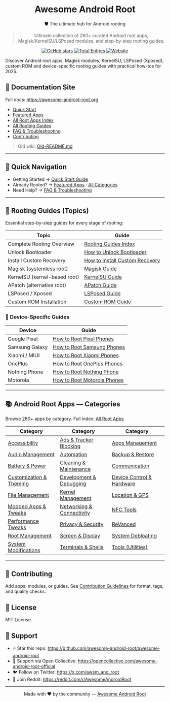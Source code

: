 <div align="center" class="aar-intro">

# Awesome Android Root
🛡️ The ultimate hub for Android rooting

> Ultimate collection of 280+ curated Android root apps, Magisk/KernelSU/LSPosed modules, and step-by-step rooting guides.

[![GitHub stars](https://img.shields.io/github/stars/awesome-android-root/awesome-android-root?style=flat-square)](https://github.com/awesome-android-root/awesome-android-root)
[![Total Entries](https://img.shields.io/badge/Total%20Entries-280+-blue?style=flat-square&logo=android)](https://awesome-android-root.org/android-root-apps/)
[![Website](https://img.shields.io/badge/Website-awesome--android--root.org-blue?style=flat-square)](https://awesome-android-root.org)

</div>

Discover Android root apps, Magisk modules, KernelSU, LSPosed (Xposed), custom ROM and device-specific rooting guides with practical how-tos for 2025.

## 📖 Documentation Site

Full docs: https://awesome-android-root.org

- [Quick Start](docs/quick-start.md)
- [Featured Apps](docs/featured.md)
- [All Root Apps Index](docs/android-root-apps/index.md)
- [All Rooting Guides](docs/android-root-guides/index.md)
- [FAQ & Troubleshooting](docs/faqs.md)
- [Contributing](docs/contributing.md)

> Old wiki: [Old-README.md](./old-README.md)

---

## 🧭 Quick Navigation

- Getting Started → [Quick Start Guide](docs/quick-start.md)
- Already Rooted? → [Featured Apps](docs/featured.md) · [All Categories](docs/android-root-apps/index.md)
- Need Help? → [FAQ & Troubleshooting](docs/faqs.md)

---

## 🧱 Rooting Guides (Topics)

Essential step-by-step guides for every stage of rooting:

| Topic | Guide |
|------|-------|
| Complete Rooting Overview | [Rooting Guides Index](docs/android-root-guides/index.md) |
| Unlock Bootloader | [How to Unlock Bootloader](docs/android-root-guides/how-to-unlock-bootloader.md) |
| Install Custom Recovery | [How to Install Custom Recovery](docs/android-root-guides/how-to-install-custom-recovery.md) |
| Magisk (systemless root) | [Magisk Guide](docs/android-root-guides/magisk-guide.md) |
| KernelSU (kernel-based root) | [KernelSU Guide](docs/android-root-guides/kernelsu-guide.md) |
| APatch (alternative root) | [APatch Guide](docs/android-root-guides/apatch-guide.md) |
| LSPosed / Xposed | [LSPosed Guide](docs/android-root-guides/lsposed-guide.md) |
| Custom ROM Installation | [Custom ROM Guide](docs/android-root-guides/custom-rom-installation.md) |

### 📱 Device-Specific Guides

| Device | Guide |
|--------|-------|
| Google Pixel | [How to Root Pixel Phones](docs/android-root-guides/how-to-root-pixel-phone.md) |
| Samsung Galaxy | [How to Root Samsung Phones](docs/android-root-guides/how-to-root-samsung-phone.md) |
| Xiaomi / MIUI | [How to Root Xiaomi Phones](docs/android-root-guides/how-to-root-xiaomi-phone.md) |
| OnePlus | [How to Root OnePlus Phones](docs/android-root-guides/how-to-root-oneplus-phone.md) |
| Nothing Phone | [How to Root Nothing Phone](docs/android-root-guides/how-to-root-nothing-phone.md) |
| Motorola | [How to Root Motorola Phones](docs/android-root-guides/how-to-root-motorola-phone.md) |

---

## 📚 Android Root Apps — Categories

Browse 280+ apps by category. Full index: [All Root Apps](docs/android-root-apps/index.md)

| Category | Category | Category |
|---------|----------|----------|
| [Accessibility](docs/android-root-apps/accessibility.md) | [Ads & Tracker Blocking](docs/android-root-apps/ads-and-tracker-blocking.md) | [Apps Management](docs/android-root-apps/apps-management.md) |
| [Audio Management](docs/android-root-apps/audio-management.md) | [Automation](docs/android-root-apps/automation.md) | [Backup & Restore](docs/android-root-apps/backup-and-estore.md) |
| [Battery & Power](docs/android-root-apps/battery-and-power-management.md) | [Cleaning & Maintenance](docs/android-root-apps/cleaning-and-maintenance.md) | [Communication](docs/android-root-apps/communication.md) |
| [Customization & Theming](docs/android-root-apps/customization.md) | [Development & Debugging](docs/android-root-apps/development-and-debugging.md) | [Device Control & Hardware](docs/android-root-apps/device-control-and-hardware.md) |
| [File Management](docs/android-root-apps/file-management.md) | [Kernel Management](docs/android-root-apps/kernel-management.md) | [Location & GPS](docs/android-root-apps/location-and-gps.md) |
| [Modded Apps & Tweaks](docs/android-root-apps/modded-apps-and-tweaks.md) | [Networking & Connectivity](docs/android-root-apps/networking-and-connectivity.md) | [NFC Tools](docs/android-root-apps/nfc-tools.md) |
| [Performance Tweaks](docs/android-root-apps/performance-tweaks.md) | [Privacy & Security](docs/android-root-apps/privacy-and-security.md) | [ReVanced](docs/android-root-apps/reVanced.md) |
| [Root Management](docs/android-root-apps/root-management.md) | [Screen & Display](docs/android-root-apps/screen-and-display.md) | [System Debloating](docs/android-root-apps/system-debloating.md) |
| [System Modifications](docs/android-root-apps/system-modifications.md) | [Terminals & Shells](docs/android-root-apps/terminals.md) | [Tools (Utilities)](docs/android-root-apps/tools.md) |

---

## 🤝 Contributing

Add apps, modules, or guides. See [Contribution Guidelines](docs/contributing.md) for format, tags, and quality checks.

## 📄 License

MIT License.

## 💖 Support

- ⭐ Star this repo: https://github.com/awesome-android-root/awesome-android-root
- 💝 Support via Open Collective: https://opencollective.com/awesome-android-root-official
- 🐦 Follow on Twitter: https://x.com/awsm_and_root
- 🚀 Join Reddit: https://reddit.com/r/AwesomeAndroidRoot

---

<div align="center">

Made with ❤️ by the community — [Awesome Android Root](https://github.com/awesome-android-root/awesome-android-root)

</div>